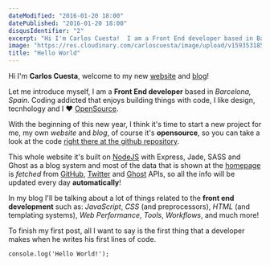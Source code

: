 ```yaml
---
dateModified: "2016-01-20 18:00"
datePublished: "2016-01-20 18:00"
disqusIdentifier: "2"
excerpt: "Hi I'm Carlos Cuesta!  I am a Front End developer based in Barcelona, Spain. Coding addicted that enjoys building things with code and I ♥ OpenSource."
image: "https://res.cloudinary.com/carloscuesta/image/upload/v1593531857/blog-featured-images/Hello_World.png"
title: "Hello World"
---
```


Hi I'm **Carlos Cuesta**, welcome to my new [website](http://carloscuesta.me) and [blog](http://carloscuesta.me/blog)!

Let me introduce myself, I am a **Front End developer** based in _Barcelona, Spain_. Coding addicted that enjoys building things with code, I like design, tecnhology and I ♥ [OpenSource](http://github.com/carloscuesta).

With the beginning of this new year, I think it's time to start a new project for me, my own _website_ and _blog_, of course it's **opensource**, so you can take a look at the code [right there at the github repository](https://github.com/carloscuesta/carloscuesta.me).

This whole website it's built on [NodeJS](http://nodejs.org) with Express, Jade, SASS and Ghost as a blog system and most of the data that is shown at the [homepage](http://carloscuesta.me) is _fetched_ from [GitHub](https://api.github.com), [Twitter](https://dev.twitter.com/rest/public) and [Ghost](https://api.ghost.org) APIs, so all the info will be updated every day **automatically**!

In my blog I'll be talking about a lot of things related to the **front end development** such as: *JavaScript*, *CSS* (and preprocessors), *HTML* (and templating systems), *Web Performance*, *Tools*, *Workflows*, and much more!

To finish my first post, all I want to say is the first thing that a developer makes when he writes his first lines of code.

```language-javascript
console.log('Hello World!');
```
